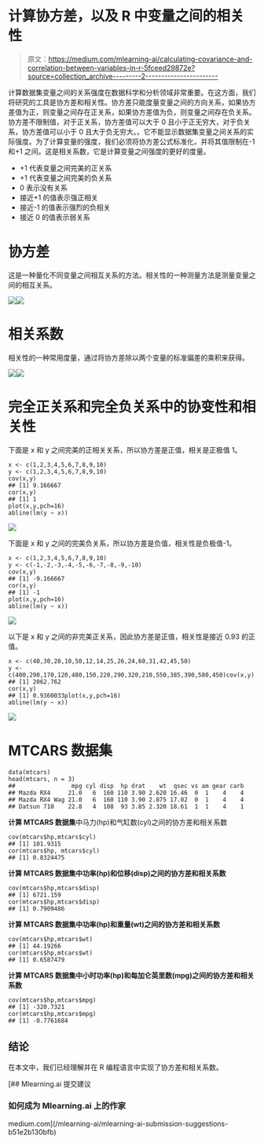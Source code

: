 # 计算协方差，以及 R 中变量之间的相关性

> 原文：<https://medium.com/mlearning-ai/calculating-covariance-and-correlation-between-variables-in-r-5fceed29872e?source=collection_archive---------2----------------------->

计算数据集变量之间的关系强度在数据科学和分析领域非常重要。在这方面，我们将研究的工具是协方差和相关性。协方差只能度量变量之间的方向关系，如果协方差值为正，则变量之间存在正关系，如果协方差值为负，则变量之间存在负关系。协方差不限制值，对于正关系，协方差值可以大于 0 且小于正无穷大，对于负关系，协方差值可以小于 0 且大于负无穷大。。它不能显示数据集变量之间关系的实际强度。为了计算变量的强度，我们必须将协方差公式标准化，并将其值限制在-1 和+1 之间。这是相关系数，它是计算变量之间强度的更好的度量。

*   +1 代表变量之间完美的正关系
*   +1 代表变量之间完美的负关系
*   0 表示没有关系
*   接近+1 的值表示强正相关
*   接近-1 的值表示强烈的负相关
*   接近 0 的值表示弱关系

# 协方差

这是一种量化不同变量之间相互关系的方法。相关性的一种测量方法是测量变量之间的相互关系。

![](img/5f77e4aa6420e62ab26a6310ce67467f.png)![](img/d0e75abdab8a2fbfe3fcfa59069dfd3a.png)

# 相关系数

相关性的一种常用度量，通过将协方差除以两个变量的标准偏差的乘积来获得。

![](img/c2512a8a25503cec0ce37d84bfd06941.png)![](img/b1e26b571d46038fb2459291a94f7179.png)

# 完全正关系和完全负关系中的协变性和相关性

下面是 x 和 y 之间完美的正相关关系，所以协方差是正值，相关是正极值 1。

```
x <- c(1,2,3,4,5,6,7,8,9,10)
y <- c(1,2,3,4,5,6,7,8,9,10)
cov(x,y)
## [1] 9.166667
cor(x,y)
## [1] 1
plot(x,y,pch=16)
abline(lm(y ~ x))
```

![](img/6ff44e71347751219f716a21024e65a0.png)

下面是 x 和 y 之间的完美负关系，所以协方差是负值，相关性是负极值-1。

```
x <- c(1,2,3,4,5,6,7,8,9,10)
y <- c(-1,-2,-3,-4,-5,-6,-7,-8,-9,-10)
cov(x,y)
## [1] -9.166667
cor(x,y)
## [1] -1
plot(x,y,pch=16)
abline(lm(y ~ x))
```

![](img/2e2549d63b967c539efaed58928a79ed.png)

以下是 x 和 y 之间的非完美正关系，因此协方差是正值，相关性是接近 0.93 的正值。

```
x <- c(40,30,20,10,50,12,14,25,26,24,60,31,42,45,50)
y <- c(400,290,170,120,480,150,220,290,320,210,550,385,390,580,450)cov(x,y)
## [1] 2062.762
cor(x,y)
## [1] 0.9360033plot(x,y,pch=16)
abline(lm(y ~ x))
```

![](img/23e2f74508c7fa2f8f57980a41fd96c8.png)

# MTCARS 数据集

```
data(mtcars)
head(mtcars, n = 3)
##                mpg cyl disp  hp drat    wt  qsec vs am gear carb
## Mazda RX4     21.0   6  160 110 3.90 2.620 16.46  0  1    4    4
## Mazda RX4 Wag 21.0   6  160 110 3.90 2.875 17.02  0  1    4    4
## Datsun 710    22.8   4  108  93 3.85 2.320 18.61  1  1    4    1
```

**计算 MTCARS 数据集**中马力(hp)和气缸数(cyl)之间的协方差和相关系数

```
cov(mtcars$hp,mtcars$cyl)
## [1] 101.9315
cor(mtcars$hp, mtcars$cyl)
## [1] 0.8324475
```

**计算 MTCARS 数据集中功率(hp)和位移(disp)之间的协方差和相关系数**

```
cov(mtcars$hp,mtcars$disp)
## [1] 6721.159
cor(mtcars$hp,mtcars$disp)
## [1] 0.7909486
```

**计算 MTCARS 数据集中功率(hp)和重量(wt)之间的协方差和相关系数**

```
cov(mtcars$hp,mtcars$wt)
## [1] 44.19266
cor(mtcars$hp,mtcars$wt)
## [1] 0.6587479
```

**计算 MTCARS 数据集中小时功率(hp)和每加仑英里数(mpg)之间的协方差和相关系数**

```
cov(mtcars$hp,mtcars$mpg)
## [1] -320.7321
cor(mtcars$hp,mtcars$mpg)
## [1] -0.7761684
```

## 结论

在本文中，我们已经理解并在 R 编程语言中实现了协方差和相关系数。

[](/mlearning-ai/mlearning-ai-submission-suggestions-b51e2b130bfb) [## Mlearning.ai 提交建议

### 如何成为 Mlearning.ai 上的作家

medium.com](/mlearning-ai/mlearning-ai-submission-suggestions-b51e2b130bfb)